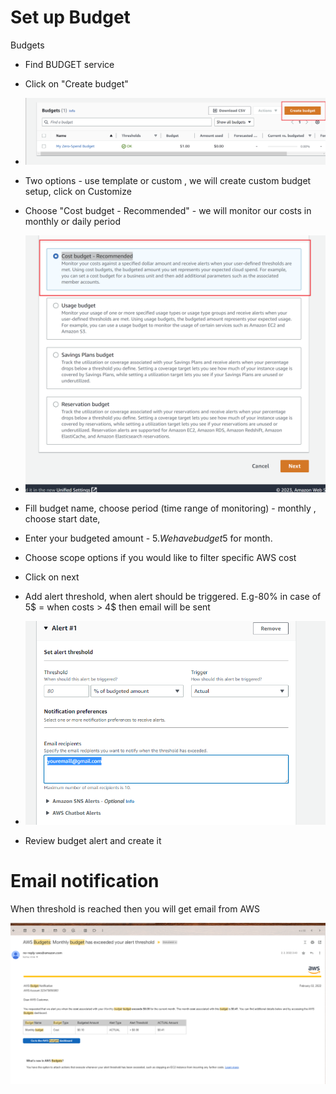 # Set up Budget

Budgets

- Find BUDGET service
- Click on "Create budget"

- ![Screenshot](../img/budget3.png)

- Two options - use template or custom , we will create custom budget setup, click on Customize
- Choose "Cost budget - Recommended" - we will monitor our costs in monthly or daily period

- ![Screenshot](../img/budget4.png)

- Fill budget name, choose period (time range of monitoring) - monthly , choose start date, 
- Enter your budgeted amount - 5$. We have budget 5$ for month.
- Choose scope options if you would like to filter specific AWS cost
- Click on next
- Add alert threshold, when alert should be triggered. E.g-80% in case of 5$ = when costs > 4$ then email will be sent

- ![Screenshot](../img/budget5.png)


- Review budget alert and create it

# Email notification

When threshold is reached then you will get email from AWS 

![Screenshot](../img/budget6.png)
